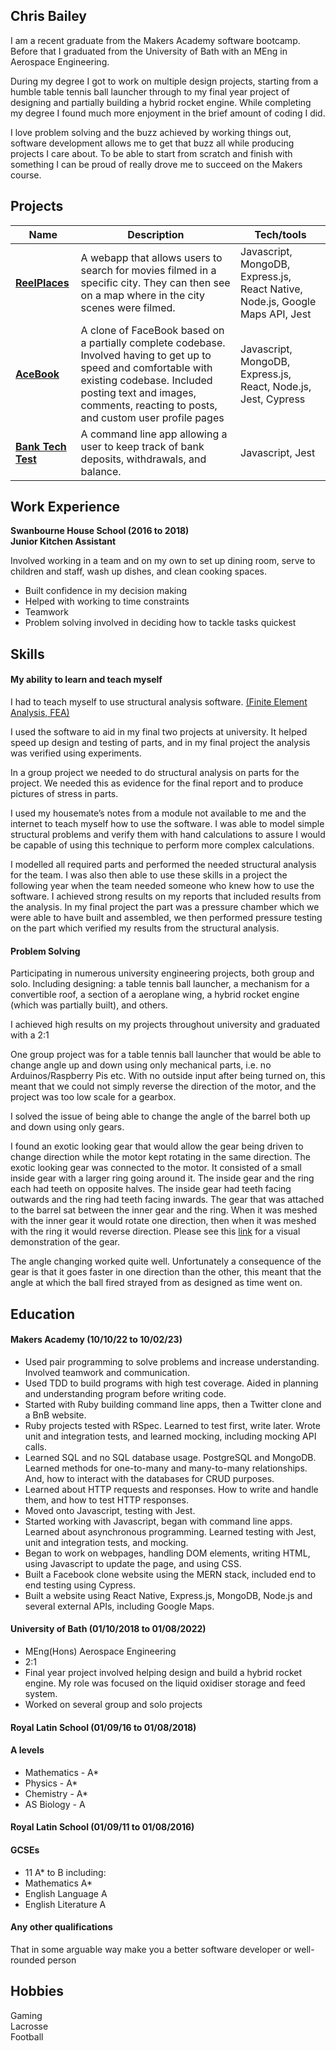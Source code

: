 ## Chris Bailey

I am a recent graduate from the Makers Academy software bootcamp. Before that I graduated from the University of Bath with an MEng in Aerospace Engineering. 

During my degree I got to work on multiple design projects, starting from a humble table tennis ball launcher through to my final year project of designing and partially building a hybrid rocket engine. While completing my degree I found much more enjoyment in the brief amount of coding I did. 

I love problem solving and the buzz achieved by working things out, software development allows me to get that buzz all while producing projects I care about. To be able to start from scratch and finish with something I can be proud of really drove me to succeed on the Makers course.

## Projects

| Name                         | Description       | Tech/tools        |
| ---------------------------- | ----------------- | ----------------- |
| [**ReelPlaces**](https://github.com/cbai123/ReelPlaces)                   | A webapp that allows users to search for movies filmed in a specific city. They can then see on a map where in the city scenes were filmed. | Javascript, MongoDB, Express.js, React Native, Node.js, Google Maps API, Jest |
| [**AceBook**](https://github.com/cbai123/acebook-mern-priceless)                      |  A clone of FaceBook based on a partially complete codebase. Involved having to get up to speed and comfortable with existing codebase. Included posting text and images, comments, reacting to posts, and custom user profile pages | Javascript, MongoDB, Express.js, React, Node.js, Jest, Cypress              |
| [**Bank Tech Test**](https://github.com/cbai123/bank_tech_test)               | A command line app allowing a user to keep track of bank deposits, withdrawals, and balance. | Javascript, Jest |

## Work Experience

**Swanbourne House School (2016 to 2018)  
Junior Kitchen Assistant**

Involved working in a team and on my own to set up dining room, serve to children and staff, wash up dishes, and clean cooking spaces.
- Built confidence in my decision making
- Helped with working to time constraints
- Teamwork
- Problem solving involved in deciding how to tackle tasks quickest

## Skills

#### My ability to learn and teach myself

I had to teach myself to use structural analysis software. [(Finite Element Analysis, FEA)](https://www.autodesk.co.uk/solutions/finite-element-analysis)

I used the software to aid in my final two projects at university. It helped speed up design and testing of parts, and in my final project the analysis was verified using experiments.

In a group project we needed to do structural analysis on parts for the project. We needed this as evidence for the final report and to produce pictures of stress in parts.

I used my housemate’s notes from a module not available to me and the internet to teach myself how to use the software. I was able to model simple structural problems and verify them with hand calculations to assure I would be capable of using this technique to perform more complex calculations.

I modelled all required parts and performed the needed structural analysis for the team. I was also then able to use these skills in a project the following year when the team needed someone who knew how to use the software. I achieved strong results on my reports that included results from the analysis. In my final project the part was a pressure chamber which we were able to have built and assembled, we then performed pressure testing on the part which verified my results from the structural analysis.

#### Problem Solving

Participating in numerous university engineering projects, both group and solo. Including designing: a table tennis ball launcher, a mechanism for a convertible roof, a section of a aeroplane wing, a hybrid rocket engine (which was partially built), and others.

I achieved high results on my projects throughout university and graduated with a 2:1

One group project was for a table tennis ball launcher that would be able to change angle up and down using only mechanical parts, i.e. no Arduinos/Raspberry Pis etc. With no outside input after being turned on, this meant that we could not simply reverse the direction of the motor, and the project was too low scale for a gearbox.

I solved the issue of being able to change the angle of the barrel both up and down using only gears.

I found an exotic looking gear that would allow the gear being driven to change direction while the motor kept rotating in the same direction. The exotic looking gear was connected to the motor. It consisted of a small inside gear with a larger ring going around it. The inside gear and the ring each had teeth on opposite halves. The inside gear had teeth facing outwards and the ring had teeth facing inwards. The gear that was attached to the barrel sat between the inner gear and the ring. When it was meshed with the inner gear it would rotate one direction, then when it was meshed with the ring it would reverse direction. Please see this [link](https://www.youtube.com/watch?v=fmA9Vnu33FY) for a visual demonstration of the gear.

The angle changing worked quite well. Unfortunately a consequence of the gear is that it goes faster in one direction than the other, this meant that the angle at which the ball fired strayed from as designed as time went on.

## Education

#### Makers Academy (10/10/22 to 10/02/23)

- Used pair programming to solve problems and increase understanding. Involved teamwork and communication.
- Used TDD to build programs with high test coverage. Aided in planning and understanding program before writing code.
- Started with Ruby building command line apps, then a Twitter clone and a BnB website.
- Ruby projects tested with RSpec. Learned to test first, write later. Wrote unit and integration tests, and learned mocking, including mocking API calls.
- Learned SQL and no SQL database usage. PostgreSQL and MongoDB. Learned methods for one-to-many and many-to-many relationships. And, how to interact with the databases for CRUD purposes.
- Learned about HTTP requests and responses. How to write and handle them, and how to test HTTP responses.
- Moved onto Javascript, testing with Jest.
- Started working with Javascript, began with command line apps. Learned about asynchronous programming. Learned testing with Jest, unit and integration tests, and mocking.
- Began to work on webpages, handling DOM elements, writing HTML, using Javascript to update the page, and using CSS.
- Built a Facebook clone website using the MERN stack, included end to end testing using Cypress.
- Built a website using React Native, Express.js, MongoDB, Node.js and several external APIs, including Google Maps.

#### University of Bath (01/10/2018 to 01/08/2022)

- MEng(Hons) Aerospace Engineering
- 2:1
- Final year project involved helping design and build a hybrid rocket engine. My role was focused on the liquid oxidiser storage and feed system.
- Worked on several group and solo projects

#### Royal Latin School (01/09/16 to 01/08/2018)

#### A levels
- Mathematics - A*
- Physics - A*
- Chemistry - A*
- AS Biology - A

#### Royal Latin School (01/09/11 to 01/08/2016)

#### GCSEs
- 11 A* to B including:
- Mathematics A*
- English Language A
- English Literature A

#### Any other qualifications

That in some arguable way make you a better software developer or well-rounded person

## Hobbies

Gaming  
Lacrosse  
Football
